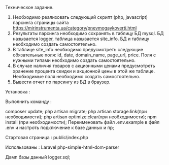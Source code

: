 Техническое задание.

1. Необходимо реализовать следующий скрипт (php, javascript) парсинга 
страницы сайта https://mirinstrumenta.ua/category/pnevmogaykoverti.html
2. Результаты парсинга необходимо сохранять в таблицу БД mysql. БД 
называется logger, таблица называется site_info. БД и таблицу необходимо 
создать самостоятельно.
3. В таблице site_info необходимо предусмотреть следующие обязательные 
поля: id, date, domain_name, page_url, price. Поля с нужными типами 
необходимо создать самостоятельно.
4. В случае наличия товаров с акционными ценами предусмотреть хранение 
процента скидки и акционной цены в этой же таблице. Необходимые поля 
необходимо создать самостоятельно.
5. Вывести отчет по парсингу из БД в браузер.


Установка :

Выполнить команду : 

composer update;
php artisan migrate;
php artisan storage:link(при необходимости);
php artisan optimize:clear(при необходимости);
npm install (при необходимости);
Переименовать файл .env.example в файл .env и настроть подключение к базе данных и пр;

Стартовая страница :
public\index.php

Использованы :
Laravel
php-simple-html-dom-parser

Дамп базы данный logger.sql;

